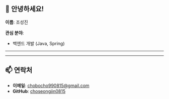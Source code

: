 
## 👋 안녕하세요!  
**이름**: 조성진 

**관심 분야**:  
- 백엔드 개발 (Java, Spring)  


---


---

## 📫 연락처  
- **이메일**: chobocho990815@gmail.com  
- **GitHub**: [choseongjin0815](https://github.com/choseongjin0815)  
